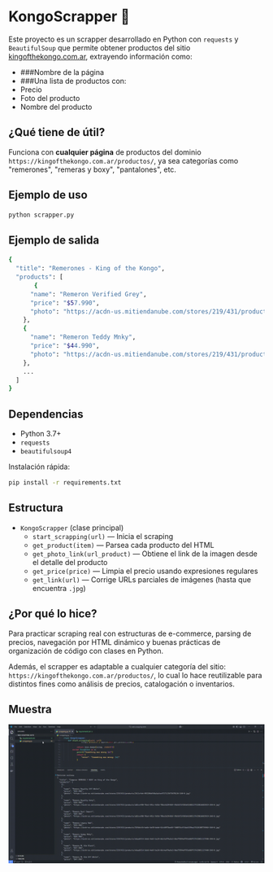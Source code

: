 # KongoScrapper 🧢

Este proyecto es un scrapper desarrollado en Python con `requests` y `BeautifulSoup` que permite obtener productos del sitio [kingofthekongo.com.ar](https://kingofthekongo.com.ar), extrayendo información como:

- ###Nombre de la página 
- ###Una lista de productos con:
- Precio
- Foto del producto
- Nombre del producto

## ¿Qué tiene de útil?

Funciona con **cualquier página** de productos del dominio `https://kingofthekongo.com.ar/productos/`, ya sea categorías como "remerones", "remeras y boxy", "pantalones", etc.

## Ejemplo de uso

```bash
python scrapper.py
```
## Ejemplo de salida
```bash
{
  "title": "Remerones - King of the Kongo",
  "products": [
       {
      "name": "Remeron Verified Grey",
      "price": "$57.990",
      "photo": "https://acdn-us.mitiendanube.com/stores/219/431/products/a...jpg"
    },
    {
      "name": "Remeron Teddy Mnky",
      "price": "$44.990",
      "photo": "https://acdn-us.mitiendanube.com/stores/219/431/products/e...jpg"
    },
    ...
  ]
}
```

## Dependencias

- Python 3.7+
- `requests`
- `beautifulsoup4`

Instalación rápida:

```bash
pip install -r requirements.txt
```

## Estructura

- `KongoScrapper` (clase principal)
  - `start_scrapping(url)` — Inicia el scraping
  - `get_product(item)` — Parsea cada producto del HTML
  - `get_photo_link(url_product)` — Obtiene el link de la imagen desde el detalle del producto
  - `get_price(price)` — Limpia el precio usando expresiones regulares
  - `get_link(url)` — Corrige URLs parciales de imágenes (hasta que encuentra `.jpg`)

## ¿Por qué lo hice?

Para practicar scraping real con estructuras de e-commerce, parsing de precios, navegación por HTML dinámico y buenas prácticas de organización de código con clases en Python.

Además, el scrapper es adaptable a cualquier categoría del sitio: `https://kingofthekongo.com.ar/productos/`, lo cual lo hace reutilizable para distintos fines como análisis de precios, catalogación o inventarios.

## Muestra
![Demo](show.gif)

